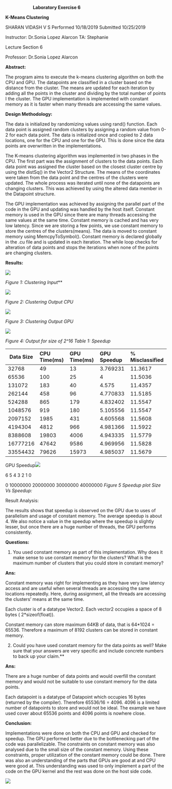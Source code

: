 ﻿`            `**Laboratory Exercise 6** 

**K-Means Clustering** 

SHARAN VIDASH V S Performed 10/18/2019 Submitted 10/25/2019 

Instructor:  Dr.Sonia Lopez Alarcon TA: Stephanie 

Lecture Section 6 

Professor:  Dr.Sonia Lopez Alarcon 

**Abstract:** 

The program aims to execute the k-means clustering algorithm on both the CPU and GPU. The datapoints are classified in a cluster based on the distance from the cluster. The means are updated for each iteration by adding all the points in the cluster and dividing by the total number of points I the cluster. The GPU implementation is implemented with constant memory as it is faster when many threads are accessing the same values. 

**Design Methodology:** 

The data is initialized by randomizing values using rand() function. Each data point is assigned random clusters by assigning a random value from 0-2 for each data point. The data is initialized once and copied to 2 data locations, one for the CPU and one for the GPU. This is done since the data points are overwritten in the implementations.  

The K-means clustering algorithm was implemented in two phases in the CPU. The first part was the assignment of clusters to the data points. Each data point was assigned the cluster based on the closest cluster centre by using the distSq() in the Vector2 Structure. The means of the coordinates were taken from the data point and the centres of the clusters were updated. The whole process was iterated until none of the datapoints are changing clusters. This was achieved by using the altered data member in the Datapoint structure. 

The GPU implementation was achieved by assigning the parallel part of the code in the GPU and updating was handled by the host itself. Constant memory is used in the GPU since there are many threads accessing the same values at the same time. Constant memory is cached and has very low latency. Since we are storing a few points, we use constant memory to store the centres of the clusters(means). The data is moved to constant memory using MemcpyToSymbol(). Constant memory is declared globally in the .cu file and is updated in each iteration. The while loop checks for alteration of data points and stops the iterations when none of the points are changing clusters. 

**Results:** 

![](LabReport6pdf.001.png)

*Figure 1: Clustering Input*** 

![](LabReport6pdf.002.png)

*Figure 2: Clustering Output CPU* 

![](LabReport6pdf.003.png)

*Figure 3: Clustering Output GPU* 

![](LabReport6pdf.004.png)

*Figure 4: Output for size of 2^16 Table 1: Speedup* 



|**Data Size** |**CPU Time(ms)** |**GPU Time(ms)** |**GPU Speedup** |**% Misclassified** |
| - | :- | :- | :- | :- |
|32768 |49 |13 |3.769231 |11.3617 |
|65536 |100 |25 |4 |11.5036 |
|131072 |183 |40 |4.575 |11.4357 |
|262144 |458 |96 |4.770833 |11.5185 |
|524288 |865 |179 |4.832402 |11.5547 |
|1048576 |919 |180 |5.105556 |11.5547 |
|2097152 |1985 |431 |4.605568 |11.5608 |
|4194304 |4812 |966 |4.981366 |11.5922 |
|8388608 |19803 |4006 |4.943335 |11.5779 |
|16777216 |47642 |9586 |4.969956 |11.5828 |
|33554432 |79626 |15973 |4.985037 |11.5679 |
GPU Speedup![](LabReport6pdf.005.png)

6 5 4 3 2 1 0

0 10000000 20000000 30000000 40000000 *Figure 5 Speedup plot Size Vs Speedup:* 

Result Analysis: 

The results shows that speedup is observed on the GPU due to uses of parallelism and usage of constant memory. The average speedup is about 4. We also notice a value in the speedup where the speedup is slightly lesser, but once there are a huge number of threads, the GPU performs consistently. 

**Questions:** 

1. You used constant memory as part of this implementation. Why does it make sense to use constant memory for the clusters? What is the maximum number of clusters that you could store in constant memory?   

**Ans:**  

Constant memory was right for implementing as they have very low latency access and are useful when several threads are accessing the same locations repeatedly. Here, during assignment, all the threads are accessing the clusters’ means at the same time.   

Each cluster is of a datatype Vector2. Each vector2 occupies a space of 8 bytes ( 2\*sizeof(float)). 

Constant memory can store maximum 64KB of data, that is 64\*1024 = 65536. Therefore a maximum of 8192 clusters can be stored in constant memory. 

2. Could you have used constant memory for the data points as well? Make sure that your answers are very specific and include concrete numbers to back up your claim.** 

**Ans:** 

There are a huge number of data points and would overfill the constant memory and would not be suitable to use constant memory for the data points.  

Each datapoint is a datatype of Datapoint which occupies 16 bytes (returned by the compiler). Therefore 65536/16 = 4096. 4096 is a limited number of datapoints to store and would not be ideal. The example we have used cover about 65536 points and 4096 points is nowhere close. 

**Conclusion:** 

Implementations were done on both the CPU and GPU and checked for speedup. The GPU performed better due to the bottlenecking part of the code was parallelizable. The constraints on constant memory was also analysed due to the small size of the constant memory. Using these constraints, proper utilization of the constant memory could be done. There was also an understanding of the parts that GPUs are good at and CPU were good at. This understanding was used to only implement a part of the code on the GPU kernel and the rest was done on the host side code. 

![](LabReport6pdf.006.png)
